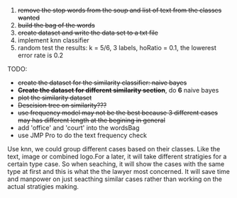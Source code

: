 1. ~~remove the stop words from the soup and list of text from the classes wanted~~
2. ~~build the bag of the words~~
3. ~~create dataset and write the data set to a txt file~~
4. implement knn classifier
5. random test the results: k = 5/6, 3 labels, hoRatio = 0.1, the lowerest error rate is 0.2

TODO:

- ~~create the dataset for the similarity classifier: naive bayes~~
- ~~**Create the dataset for different similarity section**~~, do **6** naive bayes
- ~~plot the similarity dataset~~
- ~~Descision tree on similarity???~~
- ~~use frequency model may not be the best because 3 different cases may has different length at the begining in general~~
- add 'office' and 'court' into the wordsBag
- use JMP Pro to do the text frequency check

Use knn, we could group different cases based on their classes. Like the text, image or combined logo.For a later, it will take different stratigies for a certain type case. So when seaching, it will show the cases with the same type at first and this is what the the lawyer most concerned. It will save time and manpower on just seacthing similar cases rather than working on the actual stratigies making.



